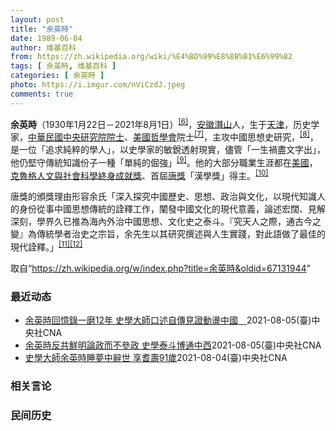 ```yaml
---
layout: post
title: "余英時"
date: 1989-06-04
author: 维基百科
from: https://zh.wikipedia.org/wiki/%E4%BD%99%E8%8B%B1%E6%99%82
tags: [ 余英時, 维基百科 ]
categories: [ 余英時 ]
photo: https://i.imgur.com/nViCzdJ.jpeg
comments: true
---
```

<div class="mw-parser-output">


<p><b>余英時</b>（1930年1月22日－2021年8月1日）<sup id="cite_ref-6" class="reference"><a href="#cite_note-6">[6]</a></sup>，<a href="/wiki/%E5%AE%89%E5%BE%BD%E7%9C%81_(%E4%B8%AD%E8%8F%AF%E6%B0%91%E5%9C%8B)" title="安徽省 (中華民國)">安徽</a><a href="/wiki/%E6%BD%9C%E5%B1%B1%E5%B8%82" title="潜山市">潛山</a>人，生于<a href="/wiki/%E5%A4%A9%E6%B4%A5" class="mw-redirect" title="天津">天津</a>，历史学家，<a href="/wiki/%E4%B8%AD%E8%8F%AF%E6%B0%91%E5%9C%8B" title="中華民國">中華民國</a><a href="/wiki/%E4%B8%AD%E5%A4%AE%E7%A0%94%E7%A9%B6%E9%99%A2%E9%99%A2%E5%A3%AB" title="中央研究院院士">中央研究院院士</a>、<a href="/wiki/%E7%BE%8E%E5%9C%8B%E5%93%B2%E5%AD%B8%E6%9C%83" title="美國哲學會">美國哲學會</a>院士<sup id="cite_ref-7" class="reference"><a href="#cite_note-7">[7]</a></sup>，主攻中國思想史研究，<sup id="cite_ref-8" class="reference"><a href="#cite_note-8">[8]</a></sup>，是一位「追求純粹的學人」，以史學家的敏銳透射現實，儘管「一生禍盡文字出」，他仍堅守傳統知識份子一種「單純的倔強」<sup id="cite_ref-行政院文化獎_9-0" class="reference"><a href="#cite_note-行政院文化獎-9">[9]</a></sup>。他的大部分職業生涯都在<a href="/wiki/%E7%BE%8E%E5%9C%8B" class="mw-redirect" title="美國">美國</a>，<a href="/wiki/%E5%85%8B%E9%AD%AF%E6%A0%BC%E4%BA%BA%E6%96%87%E8%88%87%E7%A4%BE%E6%9C%83%E7%A7%91%E5%AD%B8%E7%B5%82%E8%BA%AB%E6%88%90%E5%B0%B1%E7%8D%8E" class="mw-redirect" title="克魯格人文與社會科學終身成就獎">克魯格人文與社會科學終身成就獎</a>、首屆<a href="/wiki/%E5%94%90%E7%8D%8E" title="唐獎">唐獎</a>「漢學獎」得主。<sup id="cite_ref-BBC唐獎_10-0" class="reference"><a href="#cite_note-BBC唐獎-10">[10]</a></sup>
</p><p>唐獎的頒獎理由形容余氏「深入探究中國歷史、思想、政治與文化，以現代知識人的身份從事中國思想傳統的詮釋工作，闡發中國文化的現代意義，論述宏闊、見解深刻，學界久已推為海內外治中國思想、文化史之泰斗。『究天人之際，通古今之變』為傳統學者治史之宗旨，余先生以其研究撰述與人生實踐，對此語做了最佳的現代詮釋。」<sup id="cite_ref-EPO唐獎_11-0" class="reference"><a href="#cite_note-EPO唐獎-11">[11]</a></sup><sup id="cite_ref-CNA唐獎得主_12-0" class="reference"><a href="#cite_note-CNA唐獎得主-12">[12]</a></sup>
</p>
</div><noscript><img src="//zh.wikipedia.org/wiki/Special:CentralAutoLogin/start?type=1x1" alt="" title="" width="1" height="1" style="border: none; position: absolute;"></noscript>
<div class="printfooter">取自“<a dir="ltr" href="https://zh.wikipedia.org/w/index.php?title=余英時&amp;oldid=67131944">https://zh.wikipedia.org/w/index.php?title=余英時&amp;oldid=67131944</a>”</div><div id="recent-news"><h3>最近动态</h3><ul><li><a href="https://nodebe4.github.io/waimei/2021-08-05/%E4%BD%99%E8%8B%B1%E6%99%82%E5%9B%9E%E6%86%B6%E9%8C%84%E4%B8%80%E7%A3%A812%E5%B9%B4-%E5%8F%B2%E5%AD%B8%E5%A4%A7%E5%B8%AB%E5%8F%A3%E8%BF%B0%E8%87%AA%E5%82%B3%E8%A6%8B%E8%AD%89%E5%8B%95%E7%9B%AA%E4%B8%AD%E5%9C%8B" title="余英時回憶錄一磨12年 史學大師口述自傳見證動盪中國—— 一代史學大師余英時（圖）1日過世，讓為他出版「余英時回憶錄」的允晨文化總編輯廖志峰備感驚訝，得知消息直說難以置信。圖為2018年余英時在...">余英時回憶錄一磨12年 史學大師口述自傳見證動盪中國　</a><time>2021-08-05</time><a class="tag">(臺)中央社CNA</a></li>
<li><a href="https://nodebe4.github.io/waimei/2021-08-05/%E4%BD%99%E8%8B%B1%E6%99%82%E5%8F%8D%E5%85%B1%E9%AE%AE%E6%98%8E%E8%AB%96%E6%94%BF%E8%80%8C%E4%B8%8D%E5%8F%83%E6%94%BF-%E5%8F%B2%E5%AD%B8%E6%B3%B0%E6%96%97%E5%8D%9A%E9%80%9A%E4%B8%AD%E8%A5%BF" title="余英時反共鮮明論政而不參政 史學泰斗博通中西—— 中國思想史學者余英時1日在美國去世，享耆壽91歲，他是當代最具影響力的華裔學者之一，反共立場鮮明。圖為2014年余英時訪台以「中國史研究的自我反...">余英時反共鮮明論政而不參政 史學泰斗博通中西</a><time>2021-08-05</time><a class="tag">(臺)中央社CNA</a></li>
<li><a href="https://nodebe4.github.io/waimei/2021-08-04/%E5%8F%B2%E5%AD%B8%E5%A4%A7%E5%B8%AB%E4%BD%99%E8%8B%B1%E6%99%82%E7%9D%A1%E5%A4%A2%E4%B8%AD%E8%BE%AD%E4%B8%96-%E4%BA%AB%E8%80%86%E5%A3%BD91%E6%AD%B2" title="史學大師余英時睡夢中辭世 享耆壽91歲—— 一代史學大師、中研院院士余英時8月1日在美國寓所睡夢中逝世，享耆壽91歲。（中央社檔案照片） （中央社記者吳欣紜台北5日電）中研院發布新聞稿證實，一代...">史學大師余英時睡夢中辭世 享耆壽91歲</a><time>2021-08-04</time><a class="tag">(臺)中央社CNA</a></li>
</ul></div><div id="open-opinion"><h3>相关言论</h3><ul></ul></div><div id="mjls-record"><h3>民间历史</h3><ul></ul></div>